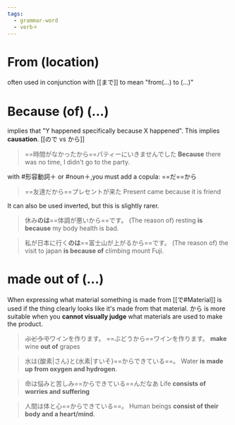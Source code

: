 ```yaml
---
tags:
  - grammar-word
  - verb＋
---
```

# From (location)
often used in conjunction with [[まで]] to mean "from(...) to (...)"
# Because (of) (...)
implies that "Y happened specifically because X happened". This implies **causation**.
[[ので vs から]]
>==時間がなかったから==パティーにいきませんでした
>**Because** there was no time, I didn't go to the party.


with #形容動詞＋ or #noun＋,you must add a copula: ==だ==から 
>==友達だから==プレセントが来た
>Present came because it is friend

It can also be used inverted, but this is slightly rarer.
>休み**のは**==体調が悪いから==です。
>(The reason of) resting **is because** my body health is bad.

>私が日本に行く**のは**==富士山が上がるから==です。
>(The reason of) the visit to japan **is because of** climbing mount Fuji.

# made out of (...)
When expressing what material something is made from [[で#Material]] is used if the thing clearly looks like it's made from that material. から is more suitable when you **cannot visually judge** what materials are used to make the product.

>~~ぶどうで~~ワインを作ります。
>==ぶどうから==ワインを作ります。
>**make** wine **out of** grapes

>水は{酸素|さん}と{水素|すいそ}==からできている==。
>Water **is made up from oxygen and hydrogen**.

>命は悩みと苦しみ==からできている==んだなあ
>Life **consists of worries and suffering**

>人間は体と心==からできている==。
>Human beings **consist of their body and a heart/mind**.
